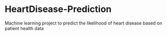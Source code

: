 # HeartDisease-Prediction
Machine learning project to predict the likelihood of heart disease based on patient health data
